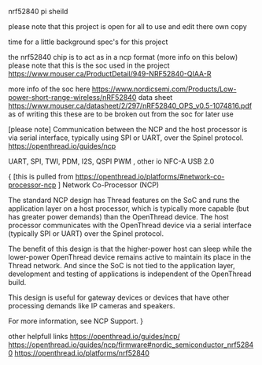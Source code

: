 nrf52840 pi sheild

please note that this project is open for all to use and edit there own copy

time for a little background spec's for this project

the nrf52840 chip is to act as in a ncp format (more info on this below)
please note that this is the soc used in the project https://www.mouser.ca/ProductDetail/949-NRF52840-QIAA-R

 
more info of the soc here https://www.nordicsemi.com/Products/Low-power-short-range-wireless/nRF52840
data sheet https://www.mouser.ca/datasheet/2/297/nRF52840_OPS_v0.5-1074816.pdf
as of writing this these are to be broken out from the soc for later use

[please note]
Communication between the NCP and the host processor is via serial interface, typically using SPI or UART, over the Spinel protocol.
https://openthread.io/guides/ncp

UART, SPI, TWI, PDM, I2S, QSPI
PWM , other io
NFC-A
USB 2.0




{
[this is pulled from https://openthread.io/platforms/#network-co-processor-ncp   ]
Network Co-Processor (NCP)



The standard NCP design has Thread features on the SoC and runs the application layer on a host processor,
which is typically more capable (but has greater power demands) than the OpenThread device.
The host processor communicates with the OpenThread device via a serial interface (typically SPI or UART) over the Spinel protocol.

The benefit of this design is that the higher-power host can sleep while the 
lower-power OpenThread device remains active to maintain its place in the Thread network.
And since the SoC is not tied to the application layer,
development and testing of applications is independent of the OpenThread build.

This design is useful for gateway devices or devices that have other processing demands like IP cameras and speakers.

For more information, see NCP Support.
}

other helpfull links
https://openthread.io/guides/ncp/
https://openthread.io/guides/ncp/firmware#nordic_semiconductor_nrf52840
https://openthread.io/platforms/nrf52840